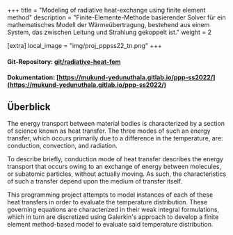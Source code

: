 +++
title = "Modeling of radiative heat-exchange using finite element method"
description = "Finite-Elemente-Methode basierender Solver für ein mathematisches Modell der Wärmeübertragung, bestehend aus einem System, das zwischen Leitung und Strahlung gekoppelt ist."
weight = 2

[extra]
local_image = "img/proj_pppss22_tn.png"
+++

#### Git-Repository: [git/radiative-heat-fem](https://git.mukund-yedunuthala.de/mukund-yedunuthala/radiative-heat-fem)
#### Dokumentation: [https://mukund-yedunuthala.gitlab.io/ppp-ss2022/](https://mukund-yedunuthala.gitlab.io/ppp-ss2022/)

## Überblick
The energy transport between material bodies is characterized by a section of science known as heat transfer. The three modes of such an energy transfer, which occurs primarily due to a difference in the temperature, are: conduction, convection, and radiation.

To describe briefly, conduction mode of heat transfer describes the energy transport that occurs owing to an exchange of energy between molecules, or subatomic particles, without actually moving. As such, the characteristics of such a transfer depend upon the medium of transfer itself.

This programming project attempts to model instances of each of these heat transfers in order to evaluate the temperature distribution. These governing equations are characterized in their weak integral formulations, which in turn are discretized using Galerkin's approach to develop a finite element method-based model to evaluate said temperature distribution.

